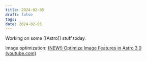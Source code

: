 ```yaml
---
title: 2024-02-05
draft: false
tags: 
date: 2024-02-05
---
```

Working on some [[Astro]] stuff today.

Image optimization: [(NEW!) Optimize Image Features in Astro 3.0 (youtube.com)](https://www.youtube.com/watch?v=vekQmqRXeDg)